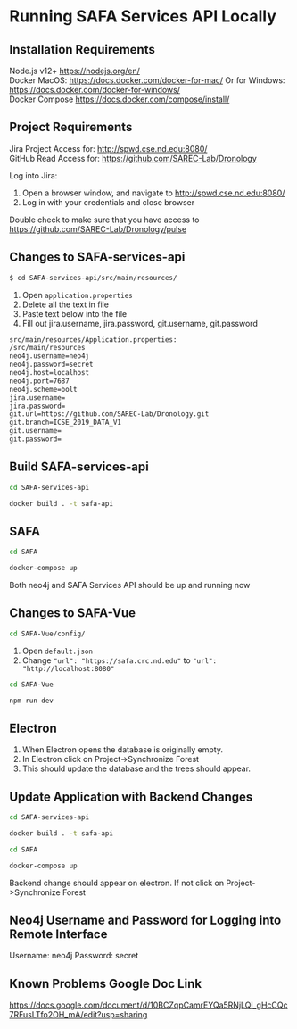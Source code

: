 # Running SAFA Services API Locally

## Installation Requirements
Node.js v12+ https://nodejs.org/en/ \
Docker MacOS: https://docs.docker.com/docker-for-mac/ Or for Windows: https://docs.docker.com/docker-for-windows/ \
Docker Compose https://docs.docker.com/compose/install/

## Project Requirements
Jira Project Access for: http://spwd.cse.nd.edu:8080/ \
GitHub Read Access for: https://github.com/SAREC-Lab/Dronology

Log into Jira:
 1. Open a browser window, and navigate to http://spwd.cse.nd.edu:8080/
 1. Log in with your credentials and close browser

Double check to make sure that you have access to https://github.com/SAREC-Lab/Dronology/pulse

## Changes to SAFA-services-api
```bash
$ cd SAFA-services-api/src/main/resources/
```

1. Open `application.properties`
1. Delete all the text in file
1. Paste text below into the file
1. Fill out jira.username, jira.password, git.username, git.password
 
```bash
src/main/resources/Application.properties:
/src/main/resources
neo4j.username=neo4j
neo4j.password=secret
neo4j.host=localhost
neo4j.port=7687
neo4j.scheme=bolt
jira.username=
jira.password=
git.url=https://github.com/SAREC-Lab/Dronology.git
git.branch=ICSE_2019_DATA_V1
git.username=
git.password=
```
## Build SAFA-services-api
```bash
cd SAFA-services-api
```

```bash
docker build . -t safa-api
```

## SAFA
```bash
cd SAFA
```

```bash
docker-compose up
```

Both neo4j and SAFA Services API should be up and running now

## Changes to SAFA-Vue
```bash
cd SAFA-Vue/config/
```
1. Open `default.json`
1. Change `"url": "https://safa.crc.nd.edu"` to `"url": "http://localhost:8080"`

```bash
cd SAFA-Vue
```

```bash
npm run dev
```


## Electron

1. When Electron opens the database is originally empty.
1. In Electron click on Project->Synchronize Forest
1. This should update the database and the trees should appear.

## Update Application with Backend Changes
```bash
cd SAFA-services-api
```
```bash
docker build . -t safa-api
```
```bash
cd SAFA
```

```bash
docker-compose up
```
Backend change should appear on electron. If not click on Project->Synchronize Forest

## Neo4j Username and Password for Logging into Remote Interface
Username: neo4j
Password: secret

## Known Problems Google Doc Link

https://docs.google.com/document/d/10BCZqpCamrEYQa5RNjLQl_gHcCQc7RFusLTfo2OH_mA/edit?usp=sharing
